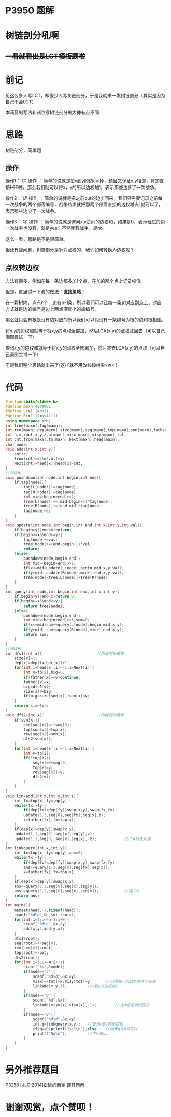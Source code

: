 # P3950 题解

# 树链剖分吼啊
## ~~一看就看出是LCT模板题啦~~
# 前记
见这么多人写LCT，却很少人写树链剖分，于是我就来一发树链剖分（其实是因为自己不会LCT）

本蒟蒻的写法和诸位写树链剖分的大神有点不同

# 思路
树链剖分，简单题

## 操作
操作1：'C' 操作 ： 简单的说就是把x到y的边cut掉，题目又保证x,y相邻，~~肯定直接LCT啦~~，那么我们就可以将x，y的所以边权加1，表示那些边多了一次战争。

操作2：'U' 操作 ： 简单的说就是把之前cut的边加回来，我们只需要记录之前每一次战争的两个部落编号，战争结束就把那两个部落直接的边权减去1就可以了，表示那些边少了一次战争。

操作3：'Q' 操作 ： 简单的说就是询问x,y之间的边权和，如果是0，表示经过的边一次战争也没有，就是yes；不然就有战争，是no。

这么一看，思路是不是很简单。

但还有些问题，树链剖分是针对点权的，我们如何转换为边权呢？

## 点权转边权
方法有很多，例如在每一条边都多加1个点，在加的那个点上记录权值。

但是，这里讲一下我的做法：**直接忽略**！

在一颗树内，点有n个，边有n-1条，所以我们可以让每一条边对应到点上，对应方式就是边的编号是边上两点深度小的点编号。

那么就只会有根是没有边对应的所以我们可以假设有一条编号为根的边和根相连。

将x,y的边权加就等于将x,y的点权全部加，然后LCA(x,y)的点权减回去（可以自己画图尝试一下）

查询x,y的边权和就等于将x,y的点权全部累加，然后减去LCA(x,y)的点权（可以自己画图尝试一下）

于是我们整个思路就出来了(这样就不用改线段树啦>w< )

# 代码
```cpp
#include<bits/stdc++.h>
#define maxn 4000001
#define L(x) (x<<1)
#define R(x) ((x<<1)|1)
using namespace std;
int tree[maxn],tag[maxn];
int rev[maxn],dep[maxn],size[maxn],seg[maxn],top[maxn],son[maxn],father[maxn];
int n,m,root,x,y,z,a[maxn],visx[maxn],visy[maxn],tot;
int cnt,from[maxn],to[maxn],Next[maxn],head[maxn];
char mode;
void add(int x,int y){
	cnt++;
	from[cnt]=x;to[cnt]=y;
	Next[cnt]=head[x];head[x]=cnt;
}
//线段树
void pushdown(int node,int begin,int end){
	if(tag[node]){
		tag[L(node)]+=tag[node];
		tag[R(node)]+=tag[node];
		int mid=(begin+end)>>1;
		tree[L(node)]+=(mid-begin+1)*tag[node];
		tree[R(node)]+=(end-mid)*tag[node];
		tag[node]=0;
	}
}
void update(int node,int begin,int end,int x,int y,int val){
	if(begin>y||end<x)return;
	if(begin>=x&&end<=y){
		tag[node]+=val;
		tree[node]+=(end-begin+1)*val;
		return;
	}else{
		pushdown(node,begin,end);
		int mid=(begin+end)>>1;
		if(x<=mid)update(L(node),begin,mid,x,y,val);
		if(y>mid) update(R(node),mid+1,end,x,y,val);
		tree[node]=tree[L(node)]+tree[R(node)];
	}
}
int query(int node,int begin,int end,int x,int y){
	if(begin>y||end<x)return 0;
	if(begin>=x&&end<=y){
		return tree[node];
	}else{
		pushdown(node,begin,end);
		int mid=(begin+end)>>1,sum=0;
		if(x<=mid)sum+=query(L(node),begin,mid,x,y);
		if(y>mid) sum+=query(R(node),mid+1,end,x,y);
		return sum;
	}
}
//线段树
int dfs1(int x){						//树链剖分模板
	size[x]=1;
	dep[x]=dep[father[x]]+1;
	for(int i=head[x];i!=-1;i=Next[i]){
		int v=to[i],big=0;
		if(father[x]==v)continue;
		father[v]=x;
		big=dfs1(v);
		size[x]+=big;
		if(big>size[son[x]])son[x]=v;
	}
	return size[x]; 
}
void dfs2(int x){						//树链剖分模板
	if(son[x]){
		seg[son[x]]=++seg[0];
		top[son[x]]=top[x];
		rev[seg[0]]=son[x];
		dfs2(son[x]);
	}
	for(int i=head[x];i!=-1;i=Next[i]){
		int v=to[i];
		if(!top[v]){
			seg[v]=++seg[0];
			top[v]=v;
			rev[seg[0]]=v;
			dfs2(v);
		}
	}
}
void linkadd(int x,int y,int z){
	int fx=top[x],fy=top[y];
	while(fx!=fy){
		if(dep[fx]<dep[fy])swap(x,y),swap(fx,fy);
		update(1,1,seg[0],seg[fx],seg[x],z);
		x=father[fx];fx=top[x];
	}
	if(dep[x]>dep[y])swap(x,y);
	update(1,1,seg[0],seg[x],seg[y],z);
	update(1,1,seg[0],seg[x],seg[x],-z);			//LCA特殊处理
}
int linkquery(int x,int y){
	int fx=top[x],fy=top[y],ans=0;
	while(fx!=fy){
		if(dep[fx]<dep[fy])swap(x,y),swap(fx,fy);
		ans+=query(1,1,seg[0],seg[fx],seg[x]);
		x=father[fx];fx=top[x];
	}
	if(dep[x]>dep[y])swap(x,y);
	ans+=query(1,1,seg[0],seg[x],seg[y]);
	ans-=query(1,1,seg[0],seg[x],seg[x]);			//减LCA
	return ans;
}
int main(){
	memset(head,-1,sizeof(head));
	scanf("%d%d",&n,&m);root=1;
	for(int i=1;i<=n-1;i++){
		scanf("%d%d",&x,&y);
		add(x,y);add(y,x);
	}
	dfs1(root);
	seg[root]=++seg[0];
	rev[seg[0]]=root;
	top[root]=root;
	dfs2(root);
	for(int i=1;i<=m;i++){
		scanf("%s",&mode);
		if(mode=='C'){
			scanf("%d%d",&x,&y);
			visx[++tot]=x;visy[tot]=y;		//记录每一次战争的两个部落
			linkadd(x,y,1);			//x到y的边权加1
		}
		if(mode=='U'){
			scanf("%d",&x);
			linkadd(visx[x],visy[x],-1);		//战争结束就减回去
		}
		if(mode=='Q'){
			scanf("%d%d",&x,&y);
			int q=linkquery(x,y);	//查询x到y的边权和
			if(q==0)printf("Yes\n");else	//如果q为0就可以
			printf("No\n");			//不行就……
		}
	}
}
```
# 另外推荐题目
[P3258 [JLOI2014]松鼠的新家](https://www.luogu.org/problemnew/show/P3258) 即其[题解](https://www.luogu.org/blog/juruohyfhaha/solution-p3258)

# 谢谢观赏，点个赞呗！